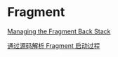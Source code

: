 # Fragment


[Managing the Fragment Back Stack](https://medium.com/@bherbst/managing-the-fragment-back-stack-373e87e4ff62#.qjf0cs2wb)


[通过源码解析 Fragment 启动过程](http://www.jianshu.com/p/f2fcc670afd6)  
